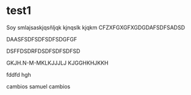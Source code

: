 # test1

Soy smlajsaskjqsñljqk kjnqslk kjqkm
CFZXFGXGFXGDGDAFSDFSADSD




DAASFSDFSDFSDFSDGFGF

DSFFDSDRFDSDFSDFSDFSD


GKJH.N-M-MKLKJJJLJ
KJGGHKHJKKH

fddfd
hgh


cambios samuel
cambios 
